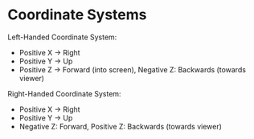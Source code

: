 # Coordinate Systems

Left-Handed Coordinate System:

- Positive X -> Right
- Positive Y -> Up
- Positive Z -> Forward (into screen), Negative Z: Backwards (towards viewer)

Right-Handed Coordinate System:

- Positive X -> Right
- Positive Y -> Up
- Negative Z: Forward, Positive Z: Backwards (towards viewer)
